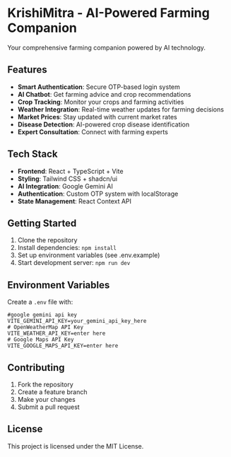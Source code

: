 # KrishiMitra - AI-Powered Farming Companion

Your comprehensive farming companion powered by AI technology.

## Features

- **Smart Authentication**: Secure OTP-based login system
- **AI Chatbot**: Get farming advice and crop recommendations
- **Crop Tracking**: Monitor your crops and farming activities
- **Weather Integration**: Real-time weather updates for farming decisions
- **Market Prices**: Stay updated with current market rates
- **Disease Detection**: AI-powered crop disease identification
- **Expert Consultation**: Connect with farming experts

## Tech Stack

- **Frontend**: React + TypeScript + Vite
- **Styling**: Tailwind CSS + shadcn/ui
- **AI Integration**: Google Gemini AI
- **Authentication**: Custom OTP system with localStorage
- **State Management**: React Context API

## Getting Started

1. Clone the repository
2. Install dependencies: `npm install`
3. Set up environment variables (see .env.example)
4. Start development server: `npm run dev`

## Environment Variables

Create a `.env` file with:
```
#google gemini api key
VITE_GEMINI_API_KEY=your_gemini_api_key_here
# OpenWeatherMap API Key
VITE_WEATHER_API_KEY=enter here
# Google Maps API Key
VITE_GOOGLE_MAPS_API_KEY=enter here
```

## Contributing

1. Fork the repository
2. Create a feature branch
3. Make your changes
4. Submit a pull request

## License

This project is licensed under the MIT License.
